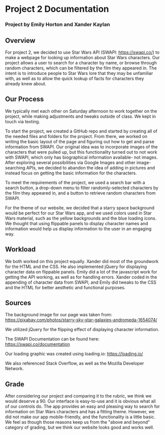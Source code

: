 # Project 2 Documentation
### Project by Emily Horton and Xander Kaylan

## Overview
For project 2, we decided to use Star Wars API (SWAPI: https://swapi.co/) to make a webpage for looking up information about Star Wars characters. Our project allows a user to search for a character by name, or browse through random characters, which can be filtered by the film they appeared in. The intent is to introduce people to Star Wars lore that they may be unfamiliar with, as well as to allow the quick lookup of facts for characters they already knew about.

## Our Process
We typically met each other on Saturday afternoon to work together on the project, while making adjustments and tweaks outside of class. We kept in touch via texting.

To start the project, we created a GitHub repo and started by creating all of the needed files and folders for the project. From there, we worked on writing the basic layout of the page and figuring out how to get and parse information from SWAPI. Our original idea was to incorporate images of the characters that were pulled up, but this functionality turned out to not work with SWAPI, which only has biographical information available- not images. After exploring several possibilities via Google Images and other image-searching APIs, we decided to abandon the idea of adding in pictures and instead focus on getting the basic information for the characters.

To meet the requirements of the project, we used a search bar with a search button, a drop-down menu to filter randomly-selected characters by the film they appeared in, and a button to retrieve random characters from SWAPI.

For the theme of our website, we decided that a starry space background would be perfect for our Star Wars app, and we used colors used in Star Wars material, such as the yellow backgrounds and the blue loading icons. We thought that using flippable panels to display character names and information would help us display information to the user in an engaging way.

## Workload
We both worked on this project equally. Xander did most of the groundwork for the HTML and the CSS. He also implemented jQuery for displaying character data on flippable panels. Emily did a lot of the javascript work for getting the API working, as well as for handling errors. Xander coded in the appending of character data from SWAPI, and Emily did tweaks to the CSS and the HTML for better aesthetic and functional purposes.

## Sources
The background image for our page was taken from: https://pixabay.com/photos/starry-sky-star-galaxies-andromeda-1654074/

We utilized jQuery for the flipping effect of displaying character information.

The SWAPI Documentation can be found here: https://swapi.co/documentation

Our loading graphic was created using loading.io: https://loading.io/

We also referenced Stack Overflow, as well as the Mozilla Developer Network.


## Grade
After considering our project and comparing it to the rubric, we think we would deserve a 90. Our interface is easy-to-use and it is obvious what all of our controls do. The app provides an easy and pleasing way to search for information on Star Wars characters and has a fitting theme. However, we did not make our app mobile-friendly, and the functionality is a little basic. We feel as though those reasons keep us from the "above and beyond" category of grading, but we think our website looks good and works well.
